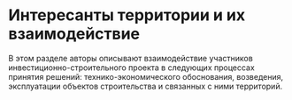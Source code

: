 # Интересанты территории и их взаимодействие



В этом разделе авторы описывают взаимодействие участников инвестиционно-строительного проекта в следующих процессах принятия решений: технико-экономического обоснования, возведения, эксплуатации объектов строительства и связанных с ними территорий.
